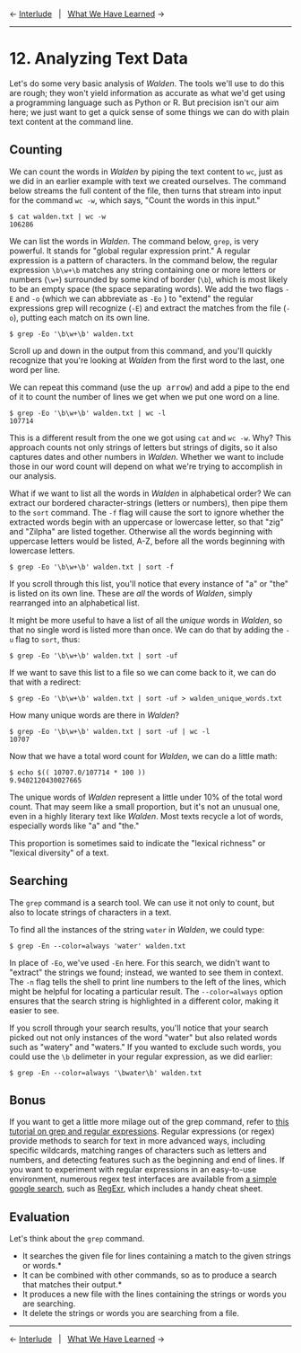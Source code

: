 ← [Interlude](11-interlude.md)&nbsp;&nbsp;&nbsp;|&nbsp;&nbsp;&nbsp;[What We Have Learned](13-what-we-have-learned.md) →

---

# 12. Analyzing Text Data

Let's do some very basic analysis of *Walden*. The tools we'll use to do this are rough; they won't yield information as accurate as what we'd get using a programming language such as Python or R. But precision isn't our aim here; we just want to get a quick sense of some things we can do with plain text content at the command line.

## Counting

We can count the words in *Walden* by piping the text content to `wc`, just as we did in an earlier example with text we created ourselves. The command below streams the full content of the file, then turns that stream into input for the command `wc -w`, which says, "Count the words in this input."

```
$ cat walden.txt | wc -w
106286
```

We can list the words in *Walden*. The command below, `grep`, is very powerful. It stands for "global regular expression print." A regular expression is a pattern of characters. In the command below, the regular expression `\b\w+\b` matches any string containing one or more letters or numbers (`\w+`) surrounded by some kind of border (`\b`), which is most likely to be an empty space (the space separating words). We add the two flags `-E` and `-o` (which we can abbreviate as `-Eo` ) to "extend" the regular expressions grep will recognize (`-E`) and extract the matches from the file (`-o`), putting each match on its own line.

```
$ grep -Eo '\b\w+\b' walden.txt
```
Scroll up and down in the output from this command, and you'll quickly recognize that you're looking at *Walden* from the first word to the last, one word per line.

We can repeat this command (use the <kbd>up arrow</kbd>) and add a pipe to the end of it to count the number of lines we get when we put one word on a line.

```
$ grep -Eo '\b\w+\b' walden.txt | wc -l
107714
```
This is a different result from the one we got using `cat` and `wc -w`. Why? This approach counts not only strings of letters but strings of digits, so it also captures dates and other numbers in *Walden*. Whether we want to include those in our word count will depend on what we're trying to accomplish in our analysis.

What if we want to list all the words in *Walden* in alphabetical order? We can extract our bordered character-strings (letters or numbers), then pipe them to the `sort` command. The `-f` flag will cause the sort to ignore whether the extracted words begin with an uppercase or lowercase letter, so that "zig" and "Zilpha" are listed together. Otherwise all the words beginning with uppercase letters would be listed, A-Z, before all the words beginning with lowercase letters.

```
$ grep -Eo '\b\w+\b' walden.txt | sort -f
```

If you scroll through this list, you'll notice that every instance of "a" or "the" is listed on its own line. These are *all* the words of *Walden*, simply rearranged into an alphabetical list.

It might be more useful to have a list of all the *unique* words in *Walden*, so that no single word is listed more than once. We can do that by adding the `-u` flag to `sort`, thus:

```
$ grep -Eo '\b\w+\b' walden.txt | sort -uf
```
If we want to save this list to a file so we can come back to it, we can do that with a redirect:

```
$ grep -Eo '\b\w+\b' walden.txt | sort -uf > walden_unique_words.txt
```
How many unique words are there in *Walden*? 

```
$ grep -Eo '\b\w+\b' walden.txt | sort -uf | wc -l
10707
```
Now that we have a total word count for *Walden*, we can do a little math:

```
$ echo $(( 10707.0/107714 * 100 ))
9.9402120430027665
```
The unique words of *Walden* represent a little under 10% of the total word count. That may seem like a small proportion, but it's not an unusual one, even in a highly literary text like *Walden*. Most texts recycle a lot of words, especially words like "a" and "the."

This proportion is sometimes said to indicate the "lexical richness" or "lexical diversity" of a text.

## Searching

The `grep` command is a search tool. We can use it not only to count, but also to locate strings of characters in a text.

To find all the instances of the string `water` in *Walden*, we could type:

```
$ grep -En --color=always 'water' walden.txt
```
In place of `-Eo`, we've used `-En` here. For this search, we didn't want to "extract" the strings we found; instead, we wanted to see them in context. The `-n` flag tells the shell to print line numbers to the left of the lines, which might be helpful for locating a particular result. The `--color=always` option ensures that the search string is highlighted in a different color, making it easier to see.

If you scroll through your search results, you'll notice that your search picked out not only instances of the word "water" but also related words such as "watery" and "waters." If you wanted to exclude such words, you could use the `\b` delimeter in your regular expression, as we did earlier:

```
$ grep -En --color=always '\bwater\b' walden.txt
```

## Bonus

If you want to get a little more milage out of the grep command, refer to [this tutorial on grep and regular expressions](https://www.digitalocean.com/community/tutorials/using-grep-regular-expressions-to-search-for-text-patterns-in-linux). Regular expressions (or regex) provide methods to search for text in more advanced ways, including specific wildcards, matching ranges of characters such as letters and numbers, and detecting features such as the beginning and end of lines. If you want to experiment with regular expressions in an easy-to-use environment, numerous regex test interfaces are available from [a simple google search](https://www.google.com/search?w&q=regex+tester), such as [RegExr](https://regexr.com/), which includes a handy cheat sheet.

## Evaluation

Let's think about the `grep` command.

- It searches the given file for lines containing a match to the given strings or words.*
- It can be combined with other commands, so as to produce a search that matches their output.*
- It produces a new file with the lines containing the strings or words you are searching.
- It delete the strings or words you are searching from a file.

---

← [Interlude](11-interlude.md)&nbsp;&nbsp;&nbsp;|&nbsp;&nbsp;&nbsp;[What We Have Learned](13-what-we-have-learned.md) →